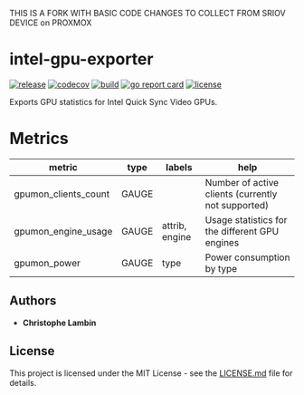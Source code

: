 THIS IS A FORK WITH BASIC CODE CHANGES TO COLLECT FROM SRIOV DEVICE on PROXMOX

# intel-gpu-exporter
[![release](https://img.shields.io/github/v/tag/clambin/intel-gpu-exporter?color=green&label=release&style=plastic)](https://github.com/clambin/intel-gpu-exporter/releases)
[![codecov](https://img.shields.io/codecov/c/gh/clambin/intel-gpu-exporter?style=plastic)](https://app.codecov.io/gh/clambin/intel-gpu-exporter)
[![build](https://github.com/clambin/intel-gpu-exporter/workflows/build/badge.svg)](https://github.com/clambin/intel-gpu-exporter/actions)
[![go report card](https://goreportcard.com/badge/github.com/clambin/intel-gpu-exporter)](https://goreportcard.com/report/github.com/clambin/intel-gpu-exporter)
[![license](https://img.shields.io/github/license/clambin/intel-gpu-exporter?style=plastic)](LICENSE.md)

Exports GPU statistics for Intel Quick Sync Video GPUs. 
# Metrics


| metric | type |  labels | help                                               |
| --- | --- |  --- |----------------------------------------------------|
| gpumon_clients_count | GAUGE | | Number of active clients (currently not supported) |
| gpumon_engine_usage | GAUGE | attrib, engine| Usage statistics for the different GPU engines     |
| gpumon_power | GAUGE | type| Power consumption by type                          |

## Authors

* **Christophe Lambin**

## License

This project is licensed under the MIT License - see the [LICENSE.md](LICENSE.md) file for details.
